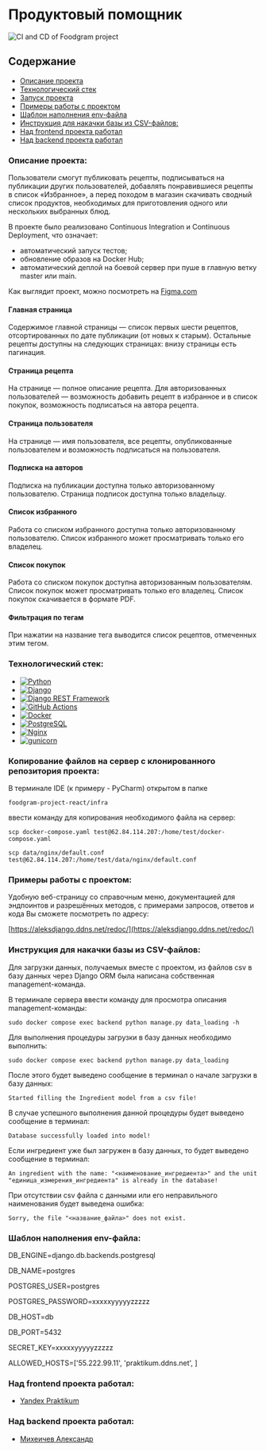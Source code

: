 # Продуктовый помощник

![CI and CD of Foodgram project](https://github.com/aleksandr-miheichev/foodgram-project-react/actions/workflows/foodgram_workflow.yml/badge.svg)

## Содержание
- [Описание проекта](#Описание-проекта)
- [Технологический стек](#Технологический-стек)
- [Запуск проекта](#Запуск-проекта)
- [Примеры работы с проектом](#Примеры-работы-с-проектом)
- [Шаблон наполнения env-файла](#Шаблон-наполнения-env-файла)
- [Инструкция для накачки базы из CSV-файлов:](#Инструкция-для-накачки-базы-из-CSV-файлов)
- [Над frontend проекта работал](#Над-frontend-проекта-работал)
- [Над backend проекта работал](#Над-backend-проекта-работал)

### Описание проекта:

Пользователи смогут публиковать рецепты, подписываться на публикации других 
пользователей, добавлять понравившиеся рецепты в список «Избранное», а перед 
походом в магазин скачивать сводный список продуктов, необходимых для 
приготовления одного или нескольких выбранных блюд.

 В проекте было реализовано Continuous Integration и Continuous Deployment, что 
означает:
- автоматический запуск тестов;
- обновление образов на Docker Hub;
- автоматический деплой на боевой сервер при пуше в главную ветку master или 
main.

Как выглядит проект, можно посмотреть на [Figma.com](https://clck.ru/TrMSi)

#### Главная страница

Содержимое главной страницы — список первых шести рецептов, отсортированных по 
дате публикации (от новых к старым). Остальные рецепты доступны на следующих 
страницах: внизу страницы есть пагинация.

#### Страница рецепта

На странице — полное описание рецепта. Для авторизованных пользователей — 
возможность добавить рецепт в избранное и в список покупок, возможность 
подписаться на автора рецепта.

#### Страница пользователя

На странице — имя пользователя, все рецепты, опубликованные пользователем и 
возможность подписаться на пользователя.

#### Подписка на авторов

Подписка на публикации доступна только авторизованному пользователю. Страница 
подписок доступна только владельцу.

#### Список избранного

Работа со списком избранного доступна только авторизованному пользователю. 
Список избранного может просматривать только его владелец.

#### Список покупок

Работа со списком покупок доступна авторизованным пользователям. Список покупок 
может просматривать только его владелец. Список покупок скачивается в формате 
PDF.

#### Фильтрация по тегам

При нажатии на название тега выводится список рецептов, отмеченных этим тегом.

### Технологический стек:

- [![Python](https://img.shields.io/badge/python-3670A0?style=for-the-badge&logo=python&logoColor=ffdd54)](https://www.python.org/)
- [![Django](https://img.shields.io/badge/Django-092E20?style=for-the-badge&logo=django&logoColor=green)](https://www.djangoproject.com/)
- [![Django REST Framework](https://img.shields.io/badge/DJANGO-REST-ff1709?style=for-the-badge&logo=django&logoColor=white&color=ff1709&labelColor=gray)](https://www.django-rest-framework.org/)
- [![GitHub Actions](https://img.shields.io/badge/github%20actions-%232671E5.svg?style=for-the-badge&logo=githubactions&logoColor=white)](https://github.com/features/actions)
- [![Docker](https://img.shields.io/badge/docker-%230db7ed.svg?style=for-the-badge&logo=docker&logoColor=white)](https://www.docker.com/)
- [![PostgreSQL](https://img.shields.io/badge/PostgreSQL-316192?style=for-the-badge&logo=postgresql&logoColor=white)](https://www.postgresql.org/)
- [![Nginx](https://img.shields.io/badge/nginx-%23009639.svg?style=for-the-badge&logo=nginx&logoColor=white)](https://nginx.org/ru/)
- [![gunicorn](https://img.shields.io/badge/gunicorn-%298729.svg?style=for-the-badge&logo=gunicorn&logoColor=white)](https://gunicorn.org/)


### Копирование файлов на сервер с клонированного репозитория проекта:

В терминале IDE (к примеру - PyCharm) открытом в папке
```
foodgram-project-react/infra
```
ввести команду для копирования необходимого файла на сервер:
```
scp docker-compose.yaml test@62.84.114.207:/home/test/docker-compose.yaml
```
```
scp data/nginx/default.conf test@62.84.114.207:/home/test/data/nginx/default.conf
```

### Примеры работы с проектом:

Удобную веб-страницу со справочным меню, документацией для эндпоинтов и 
разрешённых методов, с примерами запросов, ответов и кода Вы сможете посмотреть 
по адресу:

[https://aleksdjango.ddns.net/redoc/](https://aleksdjango.ddns.net/redoc/)

### Инструкция для накачки базы из CSV-файлов:

Для загрузки данных, получаемых вместе с проектом, из файлов csv в базу данных 
через Django ORM была написана собственная management-команда.

В терминале сервера ввести команду для просмотра описания management-команды:
```
sudo docker compose exec backend python manage.py data_loading -h
```
Для выполнения процедуры загрузки в базу данных необходимо выполнить:
```
sudo docker compose exec backend python manage.py data_loading
```
После этого будет выведено сообщение в терминал о начале загрузки в базу 
данных:
```
Started filling the Ingredient model from a csv file!
```
В случае успешного выполнения данной процедуры будет выведено сообщение в 
терминал:
```
Database successfully loaded into model!
```
Если ингредиент уже был загружен в базу данных, то будет выведено сообщение в 
терминал:
```
An ingredient with the name: "<наименование_ингредиента>" and the unit 
"единица_измерения_ингредиента" is already in the database!
```
При отсутствии csv файла с данными или его неправильного наименования будет 
выведена ошибка:
```
Sorry, the file "<название_файла>" does not exist.
```

### Шаблон наполнения env-файла:

DB_ENGINE=django.db.backends.postgresql

DB_NAME=postgres

POSTGRES_USER=postgres

POSTGRES_PASSWORD=xxxxxyyyyyzzzzz

DB_HOST=db

DB_PORT=5432

SECRET_KEY=xxxxxyyyyyzzzzz

ALLOWED_HOSTS=['55.222.99.11', 'praktikum.ddns.net', ]

### Над frontend проекта работал:
- [Yandex Praktikum](https://github.com/yandex-praktikum)

### Над backend проекта работал:
- [Михеичев Александр](https://github.com/aleksandr-miheichev)
